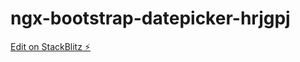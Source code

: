# ngx-bootstrap-datepicker-hrjgpj

[Edit on StackBlitz ⚡️](https://stackblitz.com/edit/ngx-bootstrap-datepicker-hrjgpj)